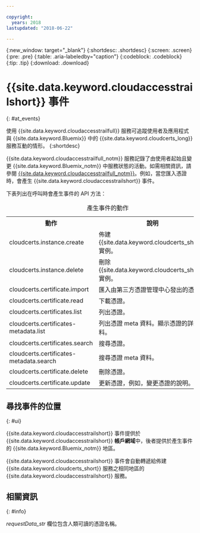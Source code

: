 ```yaml
---

copyright:
  years: 2018
lastupdated: "2018-06-22"

---
```


{:new_window: target="_blank"}
{:shortdesc: .shortdesc}
{:screen: .screen}
{:pre: .pre}
{:table: .aria-labeledby="caption"}
{:codeblock: .codeblock}
{:tip: .tip}
{:download: .download}


# {{site.data.keyword.cloudaccesstrailshort}} 事件  
{: #at_events}

使用 {{site.data.keyword.cloudaccesstrailfull}} 服務可追蹤使用者及應用程式與 {{site.data.keyword.Bluemix}} 中的 {{site.data.keyword.cloudcerts_long}} 服務互動的情形。
{:shortdesc}

{{site.data.keyword.cloudaccesstrailfull_notm}} 服務記錄了由使用者起始且變更 {{site.data.keyword.Bluemix_notm}} 中服務狀態的活動。如需相關資訊，請參閱 [{{site.data.keyword.cloudaccesstrailfull_notm}}](/docs/services/cloud-activity-tracker/index.html#getting-started-with-cla)。例如，當您匯入憑證時，會產生 {{site.data.keyword.cloudaccesstrailshort}} 事件。

下表列出在呼叫時會產生事件的 API 方法：

<table>
  <caption>產生事件的動作</caption>
  <tr>
    <th>動作</th>
	  <th>說明</th>
  </tr>
  <tr>
    <td>cloudcerts.instance.create</td>
	  <td>佈建 {{site.data.keyword.cloudcerts_short}} 實例。</td>
  </tr>
  <tr>
    <td>cloudcerts.instance.delete</td>
	  <td>刪除 {{site.data.keyword.cloudcerts_short}} 實例。</td>
  </tr>
  <tr>
    <td>cloudcerts.certificate.import</td>
	  <td>匯入由第三方憑證管理中心發出的憑證。</td>
  </tr>
  <tr>
    <td>cloudcerts.certificate.read</td>
	  <td>下載憑證。</td>
  </tr>
  <tr>
    <td>cloudcerts.certificates.list</td>
	  <td>列出憑證。</td>
  </tr>
  <tr>
    <td>cloudcerts.certificates-metadata.list</td>
	  <td>列出憑證 meta 資料。顯示憑證的詳細資料。</td>
  </tr>
  <tr>
    <td>cloudcerts.certificates.search</td>
	  <td>搜尋憑證。</td>
  </tr>
  <tr>
    <td>cloudcerts.certificates-metadata.search</td>
	  <td>搜尋憑證 meta 資料。</td>
  </tr>
  <tr>
    <td>cloudcerts.certificate.delete</td>
	  <td>刪除憑證。</td>
  </tr>
  <tr>
    <td>cloudcerts.certificate.update</td>
	  <td>更新憑證，例如，變更憑證的說明。</td>
  </tr>
</table>


 	
 


## 尋找事件的位置
{: #ui}

{{site.data.keyword.cloudaccesstrailshort}} 事件提供於 {{site.data.keyword.cloudaccesstrailshort}} **帳戶網域**中，後者提供於產生事件的 {{site.data.keyword.Bluemix_notm}} 地區。

{{site.data.keyword.cloudaccesstrailshort}} 事件會自動轉遞給佈建 {{site.data.keyword.cloudcerts_short}} 服務之相同地區的 {{site.data.keyword.cloudaccesstrailshort}} 服務。


## 相關資訊
{: #info}

*requestData_str* 欄位包含人類可讀的憑證名稱。



